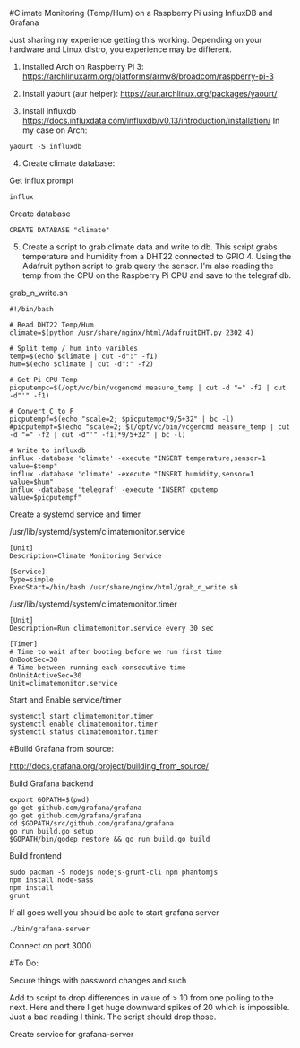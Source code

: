 #Climate Monitoring (Temp/Hum) on a Raspberry Pi using InfluxDB and Grafana

Just sharing my experience getting this working. Depending on your hardware and Linux distro, you experience may be different.

1) Installed Arch on Raspberry Pi 3: https://archlinuxarm.org/platforms/armv8/broadcom/raspberry-pi-3

2) Install yaourt (aur helper): https://aur.archlinux.org/packages/yaourt/

3) Install influxdb https://docs.influxdata.com/influxdb/v0.13/introduction/installation/
In my case on Arch:
```
yaourt -S influxdb
```

4) Create climate database:

Get influx prompt
```
influx
```

Create database
```
CREATE DATABASE "climate"
```

5) Create a script to grab climate data and write to db. This script grabs temperature and humidity from a DHT22 connected to GPIO 4. Using the Adafruit python script to grab query the sensor. I'm also reading the temp from the CPU on the Raspberry Pi CPU and save to the telegraf db.

grab_n_write.sh 
```
#!/bin/bash

# Read DHT22 Temp/Hum
climate=$(python /usr/share/nginx/html/AdafruitDHT.py 2302 4)

# Split temp / hum into varibles
temp=$(echo $climate | cut -d":" -f1)
hum=$(echo $climate | cut -d":" -f2)

# Get Pi CPU Temp
picputempc=$(/opt/vc/bin/vcgencmd measure_temp | cut -d "=" -f2 | cut -d"'" -f1)

# Convert C to F
picputempf=$(echo "scale=2; $picputempc*9/5+32" | bc -l)
#picputempf=$(echo "scale=2; $(/opt/vc/bin/vcgencmd measure_temp | cut -d "=" -f2 | cut -d"'" -f1)*9/5+32" | bc -l)

# Write to influxdb
influx -database 'climate' -execute "INSERT temperature,sensor=1 value=$temp"
influx -database 'climate' -execute "INSERT humidity,sensor=1 value=$hum"
influx -database 'telegraf' -execute "INSERT cputemp value=$picputempf"
```


Create a systemd service and timer

/usr/lib/systemd/system/climatemonitor.service
```
[Unit]
Description=Climate Monitoring Service

[Service]
Type=simple
ExecStart=/bin/bash /usr/share/nginx/html/grab_n_write.sh
```

/usr/lib/systemd/system/climatemonitor.timer 
```
[Unit]
Description=Run climatemonitor.service every 30 sec

[Timer]
# Time to wait after booting before we run first time
OnBootSec=30
# Time between running each consecutive time
OnUnitActiveSec=30
Unit=climatemonitor.service
```

Start and Enable service/timer
```
systemctl start climatemonitor.timer
systemctl enable climatemonitor.timer 
systemctl status climatemonitor.timer
```

#Build Grafana from source:

http://docs.grafana.org/project/building_from_source/

Build Grafana backend
```
export GOPATH=$(pwd)
go get github.com/grafana/grafana
go get github.com/grafana/grafana
cd $GOPATH/src/github.com/grafana/grafana
go run build.go setup 
$GOPATH/bin/godep restore && go run build.go build
```
Build frontend
```
sudo pacman -S nodejs nodejs-grunt-cli npm phantomjs
npm install node-sass
npm install
grunt
```
If all goes well you should be able to start grafana server
```
./bin/grafana-server
```
Connect on port 3000

#To Do:

Secure things with password changes and such

Add to script to drop differences in value of > 10 from one polling to the next. Here and there I get huge downward spikes of 20 which is impossible. Just a bad reading I think. The script should drop those.

Create service for grafana-server
